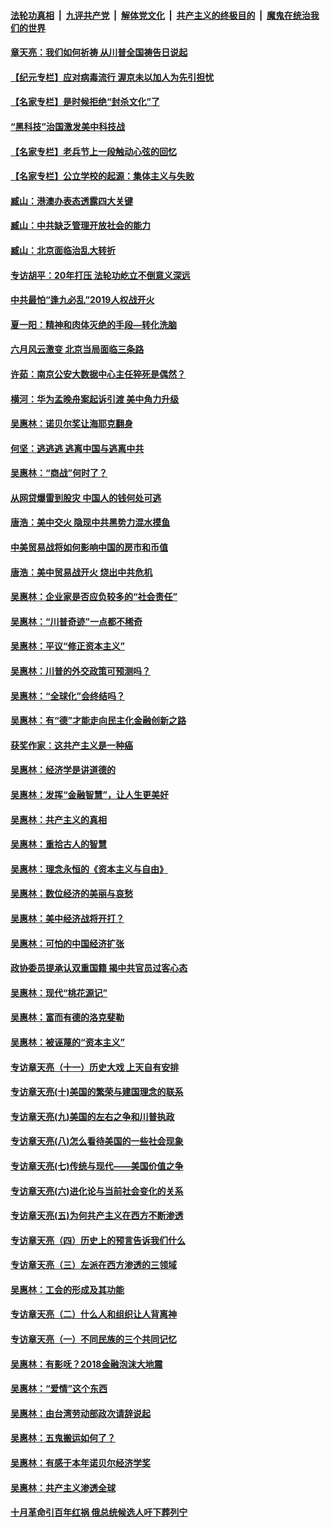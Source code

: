

####  [法轮功真相](../../../../basic/blob/master/README.md?t=07012031) &nbsp;|&nbsp; [九评共产党](../../../../9ping.md/blob/master/README.md?t=07012031) &nbsp;|&nbsp; [解体党文化](../../../../jtdwh.md/blob/master/README.md?t=07012031)  &nbsp;|&nbsp; [共产主义的终极目的](../../../../gczydzjmd.md/blob/master/README.md?t=07012031) &nbsp;|&nbsp; [魔鬼在统治我们的世界](../../../../mgztzwmdsj.md/blob/master/README.md?t=07012031) 

#### [章天亮：我们如何祈祷 从川普全国祷告日说起](../pages/nsc423/n11944627.md?t=07012031) 

#### [【纪元专栏】应对病毒流行 渥京未以加人为先引担忧](../pages/nsc423/n11875714.md?t=07012031) 

#### [【名家专栏】是时候拒绝“封杀文化”了](../pages/nsc423/n11814093.md?t=07012031) 

#### [“黑科技”治国激发美中科技战](../pages/nsc423/n11638056.md?t=07012031) 

#### [【名家专栏】老兵节上一段触动心弦的回忆](../pages/nsc423/n11646016.md?t=07012031) 

#### [【名家专栏】公立学校的起源：集体主义与失败](../pages/nsc423/n11601833.md?t=07012031) 

#### [臧山：港澳办表态透露四大关键](../pages/nsc423/n11421628.md?t=07012031) 

#### [臧山：中共缺乏管理开放社会的能力](../pages/nsc423/n11407457.md?t=07012031) 

#### [臧山：北京面临治乱大转折](../pages/nsc423/n11406895.md?t=07012031) 

#### [专访胡平：20年打压 法轮功屹立不倒意义深远](../pages/nsc423/n11398800.md?t=07012031) 

#### [中共最怕“逢九必乱”2019人权战开火](../pages/nsc423/n11385248.md?t=07012031) 

#### [夏一阳：精神和肉体灭绝的手段—转化洗脑](../pages/nsc423/n11368250.md?t=07012031) 

#### [六月风云激变 北京当局面临三条路](../pages/nsc423/n11313668.md?t=07012031) 

#### [许茹：南京公安大数据中心主任猝死是偶然？](../pages/nsc423/n11064744.md?t=07012031) 

#### [横河：华为孟晚舟案起诉引渡 美中角力升级](../pages/nsc423/n11027230.md?t=07012031) 

#### [吴惠林：诺贝尔奖让海耶克翻身](../pages/nsc423/n10890049.md?t=07012031) 

#### [何坚：逃逃逃 逃离中国与逃离中共](../pages/nsc423/n10592891.md?t=07012031) 

#### [吴惠林：“商战”何时了？](../pages/nsc423/n10573558.md?t=07012031) 

#### [从网贷爆雷到股灾 中国人的钱何处可逃](../pages/nsc423/n10572800.md?t=07012031) 

#### [唐浩：美中交火 隐现中共黑势力混水摸鱼](../pages/nsc423/n10544040.md?t=07012031) 

#### [中美贸易战将如何影响中国的房市和币值](../pages/nsc423/n10543697.md?t=07012031) 

#### [唐浩：美中贸易战开火 烧出中共危机](../pages/nsc423/n10540126.md?t=07012031) 

#### [吴惠林：企业家是否应负较多的“社会责任”](../pages/nsc423/n10535022.md?t=07012031) 

#### [吴惠林：“川普奇迹”一点都不稀奇](../pages/nsc423/n10512808.md?t=07012031) 

#### [吴惠林：平议“修正资本主义”](../pages/nsc423/n10495724.md?t=07012031) 

#### [吴惠林：川普的外交政策可预测吗？](../pages/nsc423/n10462387.md?t=07012031) 

#### [吴惠林：“全球化”会终结吗？](../pages/nsc423/n10452838.md?t=07012031) 

#### [吴惠林：有“德”才能走向民主化金融创新之路](../pages/nsc423/n10432292.md?t=07012031) 

#### [获奖作家：这共产主义是一种癌](../pages/nsc423/n10431541.md?t=07012031) 

#### [吴惠林：经济学是讲道德的](../pages/nsc423/n10398014.md?t=07012031) 

#### [吴惠林：发挥“金融智慧”，让人生更美好](../pages/nsc423/n10375019.md?t=07012031) 

#### [吴惠林：共产主义的真相](../pages/nsc423/n10351394.md?t=07012031) 

#### [吴惠林：重拾古人的智慧](../pages/nsc423/n10337691.md?t=07012031) 

#### [吴惠林：理念永恒的《资本主义与自由》](../pages/nsc423/n10316274.md?t=07012031) 

#### [吴惠林：数位经济的美丽与哀愁](../pages/nsc423/n10292946.md?t=07012031) 

#### [吴惠林：美中经济战将开打？](../pages/nsc423/n10258825.md?t=07012031) 

#### [吴惠林：可怕的中国经济扩张](../pages/nsc423/n10219147.md?t=07012031) 

#### [政协委员提承认双重国籍 揭中共官员过客心态](../pages/nsc423/n10208809.md?t=07012031) 

#### [吴惠林：现代“桃花源记”](../pages/nsc423/n10185234.md?t=07012031) 

#### [吴惠林：富而有德的洛克斐勒](../pages/nsc423/n10142264.md?t=07012031) 

#### [吴惠林：被诬蔑的“资本主义”](../pages/nsc423/n10124816.md?t=07012031) 

#### [专访章天亮（十一）历史大戏 上天自有安排](../pages/nsc423/n10094905.md?t=07012031) 

#### [专访章天亮(十)美国的繁荣与建国理念的联系](../pages/nsc423/n10094899.md?t=07012031) 

#### [专访章天亮(九)美国的左右之争和川普执政](../pages/nsc423/n10094889.md?t=07012031) 

#### [专访章天亮(八)怎么看待美国的一些社会现象](../pages/nsc423/n10094857.md?t=07012031) 

#### [专访章天亮(七)传统与现代——美国价值之争](../pages/nsc423/n10093140.md?t=07012031) 

#### [专访章天亮(六)进化论与当前社会变化的关系](../pages/nsc423/n10092036.md?t=07012031) 

#### [专访章天亮(五)为何共产主义在西方不断渗透](../pages/nsc423/n10083620.md?t=07012031) 

#### [专访章天亮（四）历史上的预言告诉我们什么](../pages/nsc423/n10083606.md?t=07012031) 

#### [专访章天亮（三）左派在西方渗透的三领域](../pages/nsc423/n10081115.md?t=07012031) 

#### [吴惠林：工会的形成及其功能](../pages/nsc423/n10080633.md?t=07012031) 

#### [专访章天亮（二）什么人和组织让人背离神](../pages/nsc423/n10076637.md?t=07012031) 

#### [专访章天亮（一）不同民族的三个共同记忆](../pages/nsc423/n10074188.md?t=07012031) 

#### [吴惠林：有影呒？2018金融泡沫大地震](../pages/nsc423/n10040534.md?t=07012031) 

#### [吴惠林：“爱情”这个东西](../pages/nsc423/n10019423.md?t=07012031) 

#### [吴惠林：由台湾劳动部政次请辞说起](../pages/nsc423/n9979679.md?t=07012031) 

#### [吴惠林：五鬼搬运如何了？](../pages/nsc423/n9925338.md?t=07012031) 

#### [吴惠林：有感于本年诺贝尔经济学奖](../pages/nsc423/n9871883.md?t=07012031) 

#### [吴惠林：共产主义渗透全球](../pages/nsc423/n9812748.md?t=07012031) 

#### [十月革命引百年红祸 俄总统候选人吁下葬列宁](../pages/nsc423/n9810182.md?t=07012031) 

